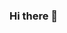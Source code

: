 ### Hi there 👋

<!--
**AljarbouFatma/AljarbouFatma** is a ✨ _special_ ✨ repository because its `README.md` (this file) appears on your GitHub profile.

Here are some ideas to get you started:

- 🔭 I’m currently working on Information Technology as Web Developer
- 🌱 I’m currently learning Machine Learning ,Deep Learning
- 💬 Ask me about ...
- 📫 How to reach me: ... aljarboufatma@gmail.com

<h3 align="left">Connect with me:</h3>
<p align="left">
<a href="https://www.linkedin.com/in/fatma-alqahtani-54222590/" target="blank"><img align="center" src="https://cdn.jsdelivr.net/npm/simple-icons@3.0.1/icons/linkedin.svg" alt="FatmaAljarbou" height="30" width="40" /></a>

</p>
